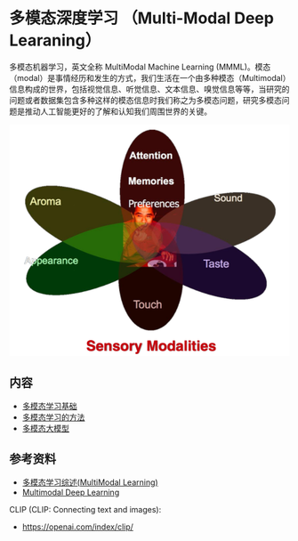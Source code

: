 # 多模态深度学习 （Multi-Modal Deep Learaning）

多模态机器学习，英文全称 MultiModal Machine Learning (MMML)。模态（modal）是事情经历和发生的方式，我们生活在一个由多种模态（Multimodal）信息构成的世界，包括视觉信息、听觉信息、文本信息、嗅觉信息等等，当研究的问题或者数据集包含多种这样的模态信息时我们称之为多模态问题，研究多模态问题是推动人工智能更好的了解和认知我们周围世界的关键。

![Multimodal](images/muliti-modal.png)



## 内容

* [多模态学习基础](0_mm_basic.md)
* [多模态学习的方法](1_mm_learning.md)
* [多模态大模型](2_mm_llm.md)



## 参考资料

* [多模态学习综述(MultiModal Learning)](https://zhuanlan.zhihu.com/p/582878508)
* [Multimodal Deep Learning](https://arxiv.org/abs/2301.04856)



CLIP (CLIP: Connecting text and images):

* https://openai.com/index/clip/
